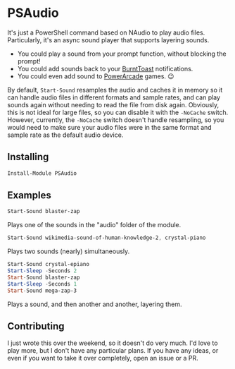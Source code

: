 # PSAudio

It's just a PowerShell command based on NAudio to play audio files.
Particularly, it's an async sound player that supports layering sounds.

- You could play a sound from your prompt function, without blocking the prompt!
- You could add sounds back to your [BurntToast](https://github.com/Windos/BurntToast) notifications.
- You could even add sound to [PowerArcade](https://github.com/StartAutomating/PowerArcade) games. 😉

By default, `Start-Sound` resamples the audio and caches it in memory so it can handle audio files in different formats and sample rates, and can play sounds again without needing to read the file from disk again. Obviously, this is not ideal for large files, so you can disable it with the `-NoCache` switch. However, currently, the `-NoCache` switch doesn't handle resampling, so you would need to make sure your audio files were in the same format and sample rate as the default audio device.

## Installing

```powershell
Install-Module PSAudio
```

## Examples

```powershell
Start-Sound blaster-zap
```

Plays one of the sounds in the "audio" folder of the module.

```powershell
Start-Sound wikimedia-sound-of-human-knowledge-2, crystal-piano
```

Plays two sounds (nearly) simultaneously.


```powershell
Start-Sound crystal-epiano
Start-Sleep -Seconds 2
Start-Sound blaster-zap
Start-Sleep -Seconds 1
Start-Sound mega-zap-3
```

Plays a sound, and then another and another, layering them.

## Contributing

I just wrote this over the weekend, so it doesn't do very much. I'd love to play more, but I don't have any particular plans. If you have any ideas, or even if you want to take it over completely, open an issue or a PR.
